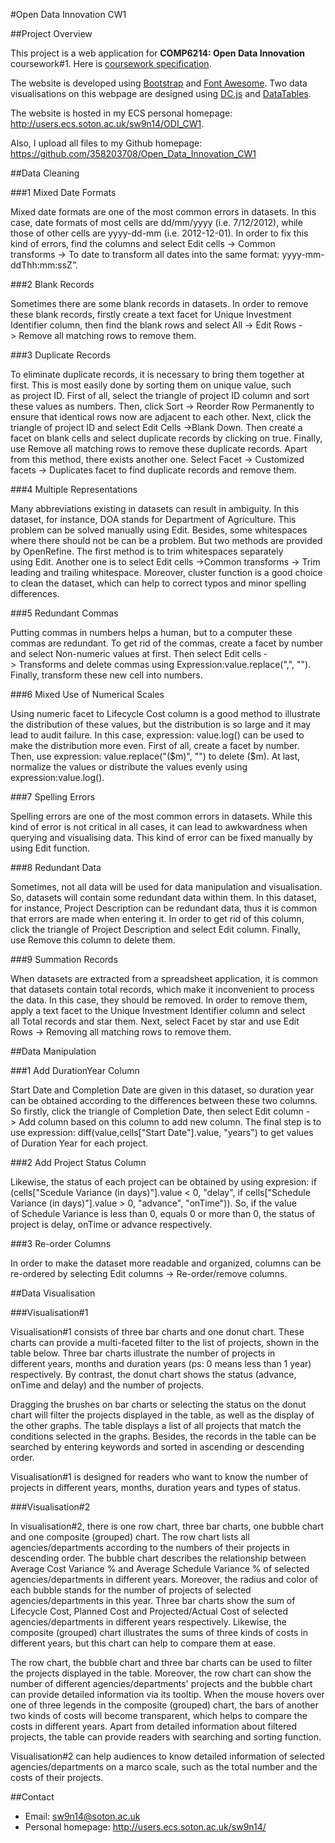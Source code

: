 #Open Data Innovation CW1


##Project Overview

This project is a web application for **COMP6214: Open Data Innovation** coursework#1. Here is [coursework specification](https://secure.ecs.soton.ac.uk/notes/comp6214/2016/Coursework1.pdf).

The website is developed using [Bootstrap](http://getbootstrap.com/) and [Font Awesome](http://fontawesome.io/). Two data visualisations on this webpage are designed using [DC.js](https://dc-js.github.io/dc.js/) and [DataTables](https://www.datatables.net/).

The website is hosted in my ECS personal homepage: http://users.ecs.soton.ac.uk/sw9n14/ODI_CW1. 

Also, I upload all files to my Github homepage: https://github.com/358203708/Open_Data_Innovation_CW1

##Data Cleaning

###1 Mixed Date FormatsMixed date formats are one of the most common errors in datasets. In this case, date formats of most cells are dd/mm/yyyy (i.e. 7/12/2012), while those of other cells are yyyy-dd-mm (i.e. 2012-12-01). In order to fix this kind of errors, find the columns and select Edit cells -> Common transforms -> To date to transform all dates into the same format: yyyy-mm-ddThh:mm:ssZ”.

###2 Blank Records
Sometimes there are some blank records in datasets. In order to remove these blank records, firstly create a text facet for Unique Investment Identifier column, then find the blank rows and select All -> Edit Rows -> Remove all matching rows to remove them.
###3 Duplicate Records
To eliminate duplicate records, it is necessary to bring them together at first. This is most easily done by sorting them on unique value, such as project ID. First of all, select the triangle of project ID column and sort these values as numbers. Then, click Sort -> Reorder Row Permanently to ensure that identical rows now are adjacent to each other. Next, click the triangle of project ID and select Edit Cells ->Blank Down. Then create a facet on blank cells and select duplicate records by clicking on true. Finally, use Remove all matching rows to remove these duplicate records. Apart from this method, there exists another one. Select Facet -> Customized facets -> Duplicates facet to find duplicate records and remove them.
###4 Multiple Representations
Many abbreviations existing in datasets can result in ambiguity. In this dataset, for instance, DOA stands for Department of Agriculture. This problem can be solved manually using Edit. Besides, some whitespaces where there should not be can be a problem. But two methods are provided by OpenRefine. The first method is to trim whitespaces separately using Edit. Another one is to select Edit cells ->Common transforms -> Trim leading and trailing whitespace. Moreover, cluster function is a good choice to clean the dataset, which can help to correct typos and minor spelling differences.
###5 Redundant Commas
Putting commas in numbers helps a human, but to a computer these commas are redundant. To get rid of the commas, create a facet by number and select Non-numeric values at first. Then select Edit cells -> Transforms and delete commas using Expression:value.replace(",", ""). Finally, transform these new cell into numbers.###6 Mixed Use of Numerical Scales
Using numeric facet to Lifecycle Cost column is a good method to illustrate the distribution of these values, but the distribution is so large and it may lead to audit failure. In this case, expression: value.log() can be used to make the distribution more even. First of all, create a facet by number. Then, use expression: value.replace("($m)", "") to delete ($m). At last, normalize the values or distribute the values evenly using expression:value.log().###7 Spelling Errors
Spelling errors are one of the most common errors in datasets. While this kind of error is not critical in all cases, it can lead to awkwardness when querying and visualising data. This kind of error can be fixed manually by using Edit function.
###8 Redundant Data
Sometimes, not all data will be used for data manipulation and visualisation. So, datasets will contain some redundant data within them. In this dataset, for instance, Project Description can be redundant data, thus it is common that errors are made when entering it. In order to get rid of this column, click the triangle of Project Description and select Edit column. Finally, use Remove this column to delete them.
###9 Summation Records
When datasets are extracted from a spreadsheet application, it is common that datasets contain total records, which make it inconvenient to process the data. In this case, they should be removed. In order to remove them, apply a text facet to the Unique Investment Identifier column and select all Total records and star them. Next, select Facet by star and use Edit Rows -> Removing all matching rows to remove them.##Data Manipulation
###1 Add DurationYear Column
Start Date and Completion Date are given in this dataset, so duration year can be obtained according to the differences between these two columns. So firstly, click the triangle of Completion Date, then select Edit column -> Add column based on this column to add new column. The final step is to use expression: diff(value,cells["Start Date"].value, "years") to get values of Duration Year for each project.
###2 Add Project Status Column
Likewise, the status of each project can be obtained by using expresion: if (cells["Scedule Variance (in days)"].value < 0, "delay", if cells["Schedule Variance (in days)"].value > 0, "advance", "onTime")). So, if the value of Schedule Variance is less than 0, equals 0 or more than 0, the status of project is delay, onTime or advance respectively.
###3 Re-order Columns
In order to make the dataset more readable and organized, columns can be re-ordered by selecting Edit columns -> Re-order/remove columns.##Data Visualisation
###Visualisation#1
Visualisation#1 consists of three bar charts and one donut chart. These charts can provide a multi-faceted filter to the list of projects, shown in the table below. Three bar charts illustrate the number of projects in different years, months and duration years (ps: 0 means less than 1 year) respectively. By contrast, the donut chart shows the status (advance, onTime and delay) and the number of projects.
Dragging the brushes on bar charts or selecting the status on the donut chart will filter the projects displayed in the table, as well as the display of the other graphs. The table displays a list of all projects that match the conditions selected in the graphs. Besides, the records in the table can be searched by entering keywords and sorted in ascending or descending order.
Visualisation#1 is designed for readers who want to know the number of projects in different years, months, duration years and types of status.###Visualisation#2
In visualisation#2, there is one row chart, three bar charts, one bubble chart and one composite (grouped) chart. The row chart lists all agencies/departments according to the numbers of their projects in descending order. The bubble chart describes the relationship between Average Cost Variance % and Average Schedule Variance % of selected agencies/departments in different years. Moreover, the radius and color of each bubble stands for the number of projects of selected agencies/departments in this year. Three bar charts show the sum of Lifecycle Cost, Planned Cost and Projected/Actual Cost of selected agencies/departments in different years respectively. Likewise, the composite (grouped) chart illustrates the sums of three kinds of costs in different years, but this chart can help to compare them at ease.

The row chart, the bubble chart and three bar charts can be used to filter the projects displayed in the table. Moreover, the row chart can show the number of different agencies/departments' projects and the bubble chart can provide detailed information via its tooltip. When the mouse hovers over one of three legends in the composite (grouped) chart, the bars of another two kinds of costs will become transparent, which helps to compare the costs in different years. Apart from detailed information about filtered projects, the table can provide readers with searching and sorting function.

Visualisation#2 can help audiences to know detailed information of selected agencies/departments on a marco scale, such as the total number and the costs of their projects.


##Contact
* Email: sw9n14@soton.ac.uk
* Personal homepage: http://users.ecs.soton.ac.uk/sw9n14/












